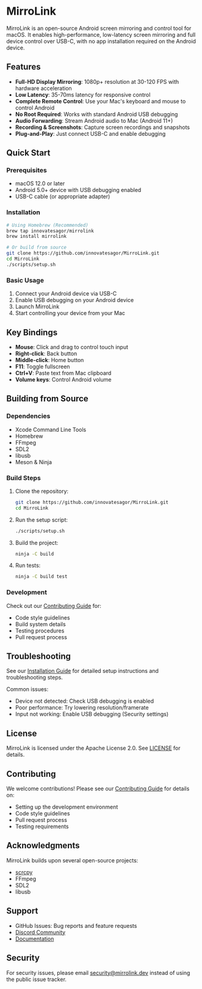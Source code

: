 # MirroLink

MirroLink is an open-source Android screen mirroring and control tool for macOS. It enables high-performance, low-latency screen mirroring and full device control over USB-C, with no app installation required on the Android device.

## Features

- **Full-HD Display Mirroring**: 1080p+ resolution at 30-120 FPS with hardware acceleration
- **Low Latency**: 35-70ms latency for responsive control
- **Complete Remote Control**: Use your Mac's keyboard and mouse to control Android
- **No Root Required**: Works with standard Android USB debugging
- **Audio Forwarding**: Stream Android audio to Mac (Android 11+)
- **Recording & Screenshots**: Capture screen recordings and snapshots
- **Plug-and-Play**: Just connect USB-C and enable debugging

## Quick Start

### Prerequisites

- macOS 12.0 or later
- Android 5.0+ device with USB debugging enabled
- USB-C cable (or appropriate adapter)

### Installation

```bash
# Using Homebrew (Recommended)
brew tap innovatesagor/mirrolink
brew install mirrolink

# Or build from source
git clone https://github.com/innovatesagor/MirroLink.git
cd MirroLink
./scripts/setup.sh
```

### Basic Usage

1. Connect your Android device via USB-C
2. Enable USB debugging on your Android device
3. Launch MirroLink
4. Start controlling your device from your Mac

## Key Bindings

- **Mouse**: Click and drag to control touch input
- **Right-click**: Back button
- **Middle-click**: Home button
- **F11**: Toggle fullscreen
- **Ctrl+V**: Paste text from Mac clipboard
- **Volume keys**: Control Android volume

## Building from Source

### Dependencies

- Xcode Command Line Tools
- Homebrew
- FFmpeg
- SDL2
- libusb
- Meson & Ninja

### Build Steps

1. Clone the repository:
   ```bash
   git clone https://github.com/innovatesagor/MirroLink.git
   cd MirroLink
   ```

2. Run the setup script:
   ```bash
   ./scripts/setup.sh
   ```

3. Build the project:
   ```bash
   ninja -C build
   ```

4. Run tests:
   ```bash
   ninja -C build test
   ```

### Development

Check out our [Contributing Guide](docs/developer/CONTRIBUTING.md) for:
- Code style guidelines
- Build system details
- Testing procedures
- Pull request process

## Troubleshooting

See our [Installation Guide](docs/user/INSTALLATION.md) for detailed setup instructions and troubleshooting steps.

Common issues:
- Device not detected: Check USB debugging is enabled
- Poor performance: Try lowering resolution/framerate
- Input not working: Enable USB debugging (Security settings)

## License

MirroLink is licensed under the Apache License 2.0. See [LICENSE](LICENSE) for details.

## Contributing

We welcome contributions! Please see our [Contributing Guide](docs/developer/CONTRIBUTING.md) for details on:
- Setting up the development environment
- Code style guidelines
- Pull request process
- Testing requirements

## Acknowledgments

MirroLink builds upon several open-source projects:
- [scrcpy](https://github.com/Genymobile/scrcpy)
- FFmpeg
- SDL2
- libusb

## Support

- GitHub Issues: Bug reports and feature requests
- [Discord Community](https://discord.gg/mirrolink)
- [Documentation](docs/)

## Security

For security issues, please email security@mirrolink.dev instead of using the public issue tracker.
